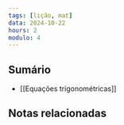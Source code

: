 ```yaml
---
tags: [lição, mat]
data: 2024-10-22
hours: 2
modulo: 4
---
```


## Sumário
- [[Equações trigonométricas]]
## Notas relacionadas